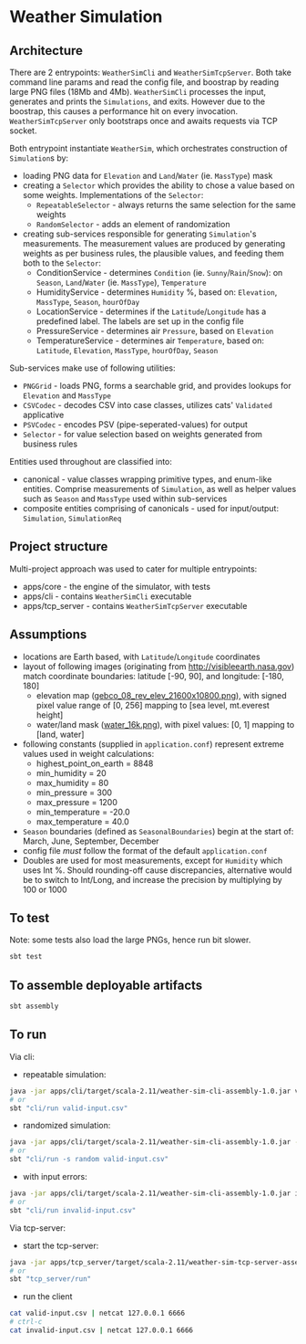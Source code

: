 Weather Simulation
==================

Architecture
------------

There are 2 entrypoints: `WeatherSimCli` and `WeatherSimTcpServer`. Both take command line params and read the config file, and boostrap by reading large PNG files (18Mb and 4Mb). `WeatherSimCli` processes the input, generates and prints the `Simulations`, and exits. However due to the boostrap, this causes a performance hit on every invocation. `WeatherSimTcpServer` only bootstraps once and awaits requests via TCP socket.

Both entrypoint instantiate `WeatherSim`, which orchestrates construction of `Simulation`s by:

* loading PNG data for `Elevation` and `Land`/`Water` (ie. `MassType`) mask
* creating a `Selector` which provides the ability to chose a value based on some weights. Implementations of the `Selector`:
  * `RepeatableSelector` - always returns the same selection for the same weights
  * `RandomSelector` - adds an element of randomization 
* creating sub-services responsible for generating `Simulation`'s measurements. The measurement values are produced by generating weights as per business rules, the plausible values, and feeding them both to the `Selector`:
  * ConditionService - determines `Condition` (ie. `Sunny`/`Rain`/`Snow`): on `Season`, `Land`/`Water` (ie. `MassType`), `Temperature` 
  * HumidityService - determines `Humidity` %, based on: `Elevation`, `MassType`, `Season`, `hourOfDay`
  * LocationService - determines if the `Latitude`/`Longitude` has a predefined label. The labels are set up in the config file
  * PressureService - determines air `Pressure`, based on `Elevation`
  * TemperatureService - determines air `Temperature`, based on: `Latitude`, `Elevation`, `MassType`, `hourOfDay`, `Season`

Sub-services make use of following utilities:

* `PNGGrid` - loads PNG, forms a searchable grid, and provides lookups for `Elevation` and `MassType`
* `CSVCodec` - decodes CSV into case classes, utilizes cats' `Validated` applicative
* `PSVCodec` - encodes PSV (pipe-seperated-values) for output
* `Selector` - for value selection based on weights generated from business rules

Entities used throughout are classified into:

* canonical - value classes wrapping primitive types, and enum-like entities. Comprise measurements of `Simulation`, as well as helper values such as `Season` and `MassType` used within sub-services
* composite entities comprising of canonicals - used for input/output: `Simulation`, `SimulationReq`


Project structure
-----------------

Multi-project approach was used to cater for multiple entrypoints:

* apps/core - the engine of the simulator, with tests
* apps/cli - contains `WeatherSimCli` executable
* apps/tcp_server - contains `WeatherSimTcpServer` executable


Assumptions
-----------

* locations are Earth based, with `Latitude`/`Longitude` coordinates
* layout of following images (originating from http://visibleearth.nasa.gov) match coordinate boundaries: latitude [-90, 90], and longitude: [-180, 180]
  * elevation map ([gebco_08_rev_elev_21600x10800.png](apps/core/src/main/resources/gebco_08_rev_elev_21600x10800.png)), with signed pixel value range of [0, 256] mapping to [sea level, mt.everest height]
  * water/land mask ([water_16k.png](apps/core/src/main/resources/water_16k.png)), with pixel values: [0, 1] mapping to [land, water]
* following constants (supplied in `application.conf`) represent extreme values used in weight calculations:
  * highest_point_on_earth = 8848
  * min_humidity = 20
  * max_humidity = 80
  * min_pressure = 300
  * max_pressure = 1200
  * min_temperature = -20.0
  * max_temperature = 40.0
* `Season` boundaries (defined as `SeasonalBoundaries`) begin at the start of: March, June, September, December
* config file *must* follow the format of the default `application.conf`
* Doubles are used for most measurements, except for `Humidity` which uses Int %. Should rounding-off cause discrepancies, alternative would be to switch to Int/Long, and increase the precision by multiplying by 100 or 1000 


To test
-------

Note: some tests also load the large PNGs, hence run bit slower. 
```bash
sbt test
```

To assemble deployable artifacts
--------------------------------
```bash
sbt assembly
```

To run
------

Via cli:

* repeatable simulation:
```bash
java -jar apps/cli/target/scala-2.11/weather-sim-cli-assembly-1.0.jar valid-input.csv
# or
sbt "cli/run valid-input.csv"
```
    
* randomized simulation:
```bash
java -jar apps/cli/target/scala-2.11/weather-sim-cli-assembly-1.0.jar -s random valid-input.csv
# or
sbt "cli/run -s random valid-input.csv"
```

* with input errors:
```bash
java -jar apps/cli/target/scala-2.11/weather-sim-cli-assembly-1.0.jar invalid-input.csv
# or
sbt "cli/run invalid-input.csv"
```

Via tcp-server:

* start the tcp-server:
```bash
java -jar apps/tcp_server/target/scala-2.11/weather-sim-tcp-server-assembly-1.0.jar
# or
sbt "tcp_server/run"
```    

* run the client
```bash    
cat valid-input.csv | netcat 127.0.0.1 6666
# ctrl-c
cat invalid-input.csv | netcat 127.0.0.1 6666
```
